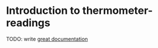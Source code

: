 # Introduction to thermometer-readings

TODO: write [great documentation](http://jacobian.org/writing/what-to-write/)
